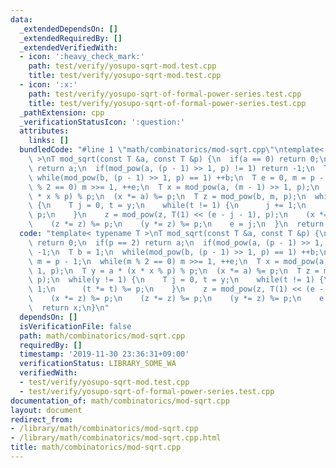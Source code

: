 ```yaml
---
data:
  _extendedDependsOn: []
  _extendedRequiredBy: []
  _extendedVerifiedWith:
  - icon: ':heavy_check_mark:'
    path: test/verify/yosupo-sqrt-mod.test.cpp
    title: test/verify/yosupo-sqrt-mod.test.cpp
  - icon: ':x:'
    path: test/verify/yosupo-sqrt-of-formal-power-series.test.cpp
    title: test/verify/yosupo-sqrt-of-formal-power-series.test.cpp
  _pathExtension: cpp
  _verificationStatusIcon: ':question:'
  attributes:
    links: []
  bundledCode: "#line 1 \"math/combinatorics/mod-sqrt.cpp\"\ntemplate< typename T\
    \ >\nT mod_sqrt(const T &a, const T &p) {\n  if(a == 0) return 0;\n  if(p == 2)\
    \ return a;\n  if(mod_pow(a, (p - 1) >> 1, p) != 1) return -1;\n  T b = 1;\n \
    \ while(mod_pow(b, (p - 1) >> 1, p) == 1) ++b;\n  T e = 0, m = p - 1;\n  while(m\
    \ % 2 == 0) m >>= 1, ++e;\n  T x = mod_pow(a, (m - 1) >> 1, p);\n  T y = a * (x\
    \ * x % p) % p;\n  (x *= a) %= p;\n  T z = mod_pow(b, m, p);\n  while(y != 1)\
    \ {\n    T j = 0, t = y;\n    while(t != 1) {\n      j += 1;\n      (t *= t) %=\
    \ p;\n    }\n    z = mod_pow(z, T(1) << (e - j - 1), p);\n    (x *= z) %= p;\n\
    \    (z *= z) %= p;\n    (y *= z) %= p;\n    e = j;\n  }\n  return x;\n}\n"
  code: "template< typename T >\nT mod_sqrt(const T &a, const T &p) {\n  if(a == 0)\
    \ return 0;\n  if(p == 2) return a;\n  if(mod_pow(a, (p - 1) >> 1, p) != 1) return\
    \ -1;\n  T b = 1;\n  while(mod_pow(b, (p - 1) >> 1, p) == 1) ++b;\n  T e = 0,\
    \ m = p - 1;\n  while(m % 2 == 0) m >>= 1, ++e;\n  T x = mod_pow(a, (m - 1) >>\
    \ 1, p);\n  T y = a * (x * x % p) % p;\n  (x *= a) %= p;\n  T z = mod_pow(b, m,\
    \ p);\n  while(y != 1) {\n    T j = 0, t = y;\n    while(t != 1) {\n      j +=\
    \ 1;\n      (t *= t) %= p;\n    }\n    z = mod_pow(z, T(1) << (e - j - 1), p);\n\
    \    (x *= z) %= p;\n    (z *= z) %= p;\n    (y *= z) %= p;\n    e = j;\n  }\n\
    \  return x;\n}\n"
  dependsOn: []
  isVerificationFile: false
  path: math/combinatorics/mod-sqrt.cpp
  requiredBy: []
  timestamp: '2019-11-30 23:36:31+09:00'
  verificationStatus: LIBRARY_SOME_WA
  verifiedWith:
  - test/verify/yosupo-sqrt-mod.test.cpp
  - test/verify/yosupo-sqrt-of-formal-power-series.test.cpp
documentation_of: math/combinatorics/mod-sqrt.cpp
layout: document
redirect_from:
- /library/math/combinatorics/mod-sqrt.cpp
- /library/math/combinatorics/mod-sqrt.cpp.html
title: math/combinatorics/mod-sqrt.cpp
---
```

